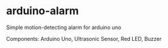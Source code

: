 # arduino-alarm
Simple motion-detecting alarm for arduino uno

Components: Arduino Uno, Ultrasonic Sensor, Red LED, Buzzer
